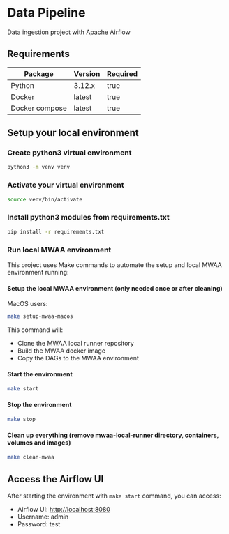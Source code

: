 # Data Pipeline

Data ingestion project with Apache Airflow

## Requirements

| Package        | Version | Required |
| -------------- | ------- | -------- |
| Python         | 3.12.x  | true     |
| Docker         | latest  | true     |
| Docker compose | latest  | true     |

## Setup your local environment

### Create python3 virtual environment

```bash
python3 -m venv venv
```

### Activate your virtual environment

```bash
source venv/bin/activate
```

### Install python3 modules from requirements.txt

```bash
pip install -r requirements.txt
```

### Run local MWAA environment

This project uses Make commands to automate the setup and local MWAA environment running:

#### Setup the local MWAA environment (only needed once or after cleaning)

MacOS users:

```bash
make setup-mwaa-macos
```

This command will:

- Clone the MWAA local runner repository
- Build the MWAA docker image
- Copy the DAGs to the MWAA environment

#### Start the environment

```bash
make start
```

#### Stop the environment

```bash
make stop
```

#### Clean up everything (remove mwaa-local-runner directory, containers, volumes and images)

```bash
make clean-mwaa
```

## Access the Airflow UI

After starting the environment with `make start` command, you can access:

- Airflow UI: <http://localhost:8080>
- Username: admin
- Password: test
